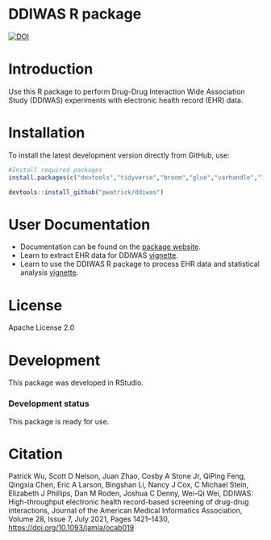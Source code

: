 DDIWAS R package
====================

[![DOI](https://zenodo.org/badge/DOI/10.5281/zenodo.4251662.svg)](https://doi.org/10.5281/zenodo.4251662)

Introduction
============
Use this R package to perform Drug-Drug Interaction Wide Association Study (DDIWAS) experiments with electronic health record (EHR) data.  

Installation
============
To install the latest development version directly from GitHub, use:

```r
#Install required packages
install.packages(c("devtools","tidyverse","broom","glue","varhandle","logistf"))

devtools::install_github("pwatrick/ddiwas")
```

User Documentation
==================
* Documentation can be found on the [package website](https://pwatrick.github.io/ddiwas/).  
* Learn to extract EHR data for DDIWAS [vignette](https://pwatrick.github.io/ddiwas/articles/extract_ehr_data.html).  
* Learn to use the DDIWAS R package to process EHR data and statistical analysis [vignette](https://pwatrick.github.io/ddiwas/articles/ddiwas_r_package_tutorial.html).  

License
=======
Apache License 2.0  

Development
===========
This package was developed in RStudio.  

### Development status

This package is ready for use.  

Citation
===========
Patrick Wu, Scott D Nelson, Juan Zhao, Cosby A Stone Jr, QiPing Feng, Qingxia Chen, Eric A Larson, Bingshan Li, Nancy J Cox, C Michael Stein, Elizabeth J Phillips, Dan M Roden, Joshua C Denny, Wei-Qi Wei, DDIWAS: High-throughput electronic health record-based screening of drug-drug interactions, Journal of the American Medical Informatics Association, Volume 28, Issue 7, July 2021, Pages 1421–1430, https://doi.org/10.1093/jamia/ocab019
